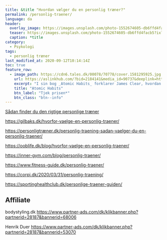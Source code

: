 ```yaml
---
title: &title "Hvordan vælger du en personlig træner?"
permalink: /personlig-traener/
language: da
header:
  overlay_image: https://images.unsplash.com/photo-1552674605-db6ffd4facb5?ixlib=rb-1.2.1&ixid=eyJhcHBfaWQiOjEyMDd9&auto=format&fit=crop&w=2100&q=80
  teaser: https://images.unsplash.com/photo-1552674605-db6ffd4facb5?ixlib=rb-1.2.1&ixid=eyJhcHBfaWQiOjEyMDd9&auto=format&fit=crop&w=400&q=80
  caption: *title
category:
  - Psykologi
tags:
  - personlig træner
last_modified_at: 2020-09-12T10:14:14Z
toc: true
feature_row:
  - image_path: https://cdn6.tales.dk/00078/70778/cover.1581295925.jpg
    url: https://aslinkhub.com/?bid=2184141&media_id=90737&deeplink=https://tales.dk/atomic-habits-the-life-changing-million-copy-bestseller_james-clear_9781847941831
    excerpt: "I sin bog _Atomic Habits_ forklarer James Clear, hvordan man med små 'atomvaner' såsom at stå fem minutter tidligere op end normalt og at tage to armbøjninger om dagen, hurtigt kan få trænet sig op til at leve et bedre, sundere eller mere effektivt liv."
    title: "Atomic Habits"
    btn_label: "Tjek prisen*"
    btn_class: "btn--info"
---
```




[Sådan finder du den rigtige personlige træner](https://maxer.dk/artikler/vaelg-personlig-traener)


https://gilbaks.dk/hvorfor-vaelge-en-personlig-traener/

https://personligtræner.dk/personlig-traening-sadan-vaelger-du-en-personlig-traener/

https://ooblife.dk/blog/hvorfor-vaelge-en-personlig-traener/

https://inner-gym.com/blog/personlig-traener/

https://www.fitness-guide.dk/personlig-traener/

https://corpi.dk/2020/03/31/personlig-traening/

https://sportinghealthclub.dk/personlige-traener-guiden/

## Affiliate

bodystyling.dk
https://www.partner-ads.com/dk/klikbanner.php?partnerid=28187&bannerid=68006

Henrik Duer
https://www.partner-ads.com/dk/klikbanner.php?partnerid=28187&bannerid=53070
